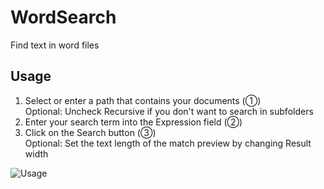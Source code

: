 # WordSearch
Find text in word files

## Usage

1. Select or enter a path that contains your documents (①)  
   Optional: Uncheck Recursive if you don't want to search in subfolders
2. Enter your search term into the Expression field (②)
3. Click on the Search button (③)  
   Optional: Set the text length of the match preview by changing Result width

![Usage](https://i.imgur.com/Oxz6tEZ.png)
